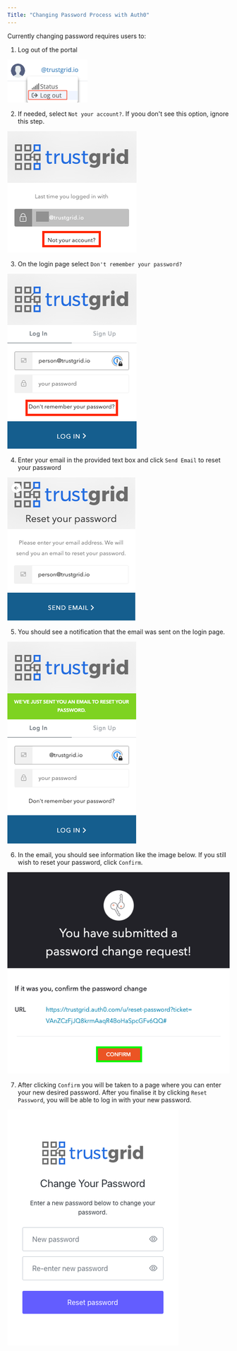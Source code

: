 ```yaml
---
Title: "Changing Password Process with Auth0"
---
```


Currently changing password requires users to:
1. Log out of the portal

![img](logout1.png)

2. If needed, select `Not your account?`. If yoou don't see this option, ignore this step.

![img](not-mine.png)

3. On the login page select `Don't remember your password?`

![img](remember.png)

4. Enter your email in the provided text box and click `Send Email` to reset your password

![img](send-email.png)

5. You should see a notification that the email was sent on the login page. 

![img](notify.png)

6. In the email, you should see information like the image below. If you still wish to reset your password, click `Confirm`.

![img](change.png)

7. After clicking `Confirm` you will be taken to a page where you can enter your new desired password. After you finalise it by clicking `Reset Password`, you will be able to log in with your new password.

![img](new-password.png)